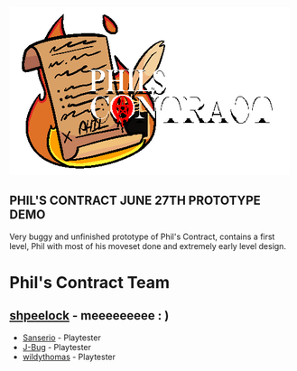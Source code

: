 ![Phil's Contract Logo](philscontractlogorev2.png)
## PHIL'S CONTRACT JUNE 27TH PROTOTYPE DEMO

Very buggy and unfinished prototype of Phil's Contract, contains a first level, Phil with most of his moveset done and extremely early level design.

# Phil's Contract Team
## [shpeelock](https://twitter.com/shpeelock) - meeeeeeeee :   )
- [Sanserio](https://twitter.com/SanserioB) - Playtester
- [J-Bug](https://twitter.com/J_Buggo) - Playtester
- [wildythomas](https://twitter.com/WillaimOk) - Playtester
